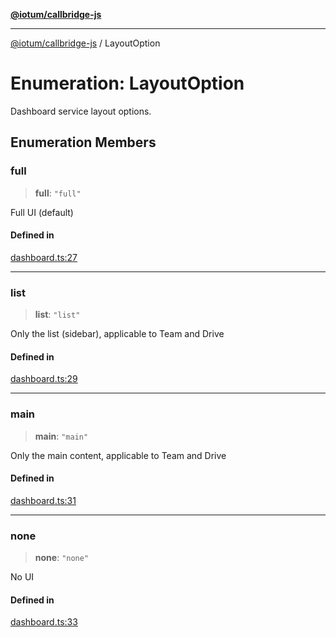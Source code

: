 [**@iotum/callbridge-js**](../README.md)

***

[@iotum/callbridge-js](../README.md) / LayoutOption

# Enumeration: LayoutOption

Dashboard service layout options.

## Enumeration Members

### full

> **full**: `"full"`

Full UI (default)

#### Defined in

[dashboard.ts:27](https://github.com/iotum/callbridge-js/blob/d0dfc94e8f5dfc8239b4ec067f283823bb09beee/src/dashboard.ts#L27)

***

### list

> **list**: `"list"`

Only the list (sidebar), applicable to Team and Drive

#### Defined in

[dashboard.ts:29](https://github.com/iotum/callbridge-js/blob/d0dfc94e8f5dfc8239b4ec067f283823bb09beee/src/dashboard.ts#L29)

***

### main

> **main**: `"main"`

Only the main content, applicable to Team and Drive

#### Defined in

[dashboard.ts:31](https://github.com/iotum/callbridge-js/blob/d0dfc94e8f5dfc8239b4ec067f283823bb09beee/src/dashboard.ts#L31)

***

### none

> **none**: `"none"`

No UI

#### Defined in

[dashboard.ts:33](https://github.com/iotum/callbridge-js/blob/d0dfc94e8f5dfc8239b4ec067f283823bb09beee/src/dashboard.ts#L33)
